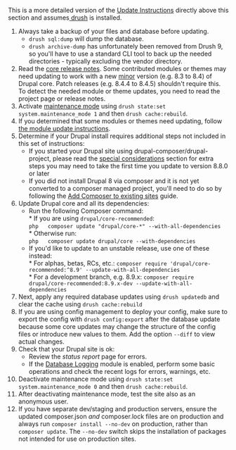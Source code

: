 This is a more detailed version of the [Update Instructions](#update-instructions) directly above this section and assumes[ drush](https://www.drupal.org/project/drush) is installed.

1. Always take a backup of your files and database before updating.  
   * `drush sql:dump` will dump the database.  
   * `drush archive-dump` has unfortunately been removed from Drush 9, so you'll have to use a standard CLI tool to back up the needed directories - typically excluding the vendor directory.
2. Read the [core release notes](https://www.drupal.org/project/drupal/releases "Releases for Drupal core | Drupal.org"). Some contributed modules or themes may need updating to work with a new [minor](https://www.drupal.org/core/release-cycle-overview " major, minor, and patch releases | Drupal.org") version (e.g. 8.3 to 8.4) of Drupal core. Patch releases (e.g. 8.4.4 to 8.4.5) shouldn't require this. To detect the needed module or theme updates, you need to read the project page or release notes.
3. Activate [maintenance mode](https://www.drupal.org/node/2827362/ "11.2. Enabling and Disabling Maintenance Mode | Drupal 8 User Guide guide on Drupal.org") using `drush state:set system.maintenance_mode 1` and then `drush cache:rebuild`.
4. If you determined that some modules or themes need updating, follow [the module update instructions](/docs/8/update/update-modules "Update modules | Drupal 8 guide on Drupal.org").
5. Determine if your Drupal install requires additional steps not included in this set of instructions:  
   * If you started your Drupal site using drupal-composer/drupal-project, please read the [special considerations](https://www.drupal.org/docs/updating-drupal/migrating-the-composer-project-for-drupal-earlier-than-880) section for extra steps you may need to take the first time you update to version 8.8.0 or later  
   * If you did not install Drupal 8 via composer and it is not yet converted to a composer managed project, you'll need to do so by following the [Add Composer to existing sites](https://www.drupal.org/docs/installing-drupal/add-composer-to-an-existing-site) guide.
6. Update Drupal core and all its dependencies:  
   * Run the following Composer command:  
         * If you are using `drupal/core-recommended`:  
         ```php  
         composer update "drupal/core-*" --with-all-dependencies  
         ```  
         * Otherwise run:  
         ```php  
         composer update drupal/core --with-dependencies  
         ```  
   * If you'd like to update to an unstable release, use one of these instead:  
         * For alphas, betas, RCs, etc.: `composer require 'drupal/core-recommended:^8.9' --update-with-all-dependencies`  
         * For a development branch, e.g. 8.9.x: `composer require drupal/core-recommended:8.9.x-dev --update-with-all-dependencies`
7. Next, apply any required database updates using `drush updatedb` and clear the cache using `drush cache:rebuild`
8. If you are using config management to deploy your config, make sure to export the config with `drush config:export` after the database update because some core updates may change the structure of the config files or introduce new values to them. Add the option `--diff` to view actual changes.
9. Check that your Drupal site is ok:  
   * Review the _status report_ page for errors.  
   * If the [Database Logging](https://www.drupal.org/docs/8/core/modules/dblog "Database Logging module | Drupal 8 guide on Drupal.org") module is enabled, perform some basic operations and check the recent logs for errors, warnings, etc.
10. Deactivate maintenance mode using `drush state:set system.maintenance_mode 0` and then `drush cache:rebuild`.
11. After deactivating maintenance mode, test the site also as an anonymous user.
12. If you have separate dev/staging and production servers, ensure the updated composer.json _and_ composer.lock files are on production and always run `composer install --no-dev` on production, rather than `composer update`. The `--no-dev` switch skips the installation of packages not intended for use on production sites.